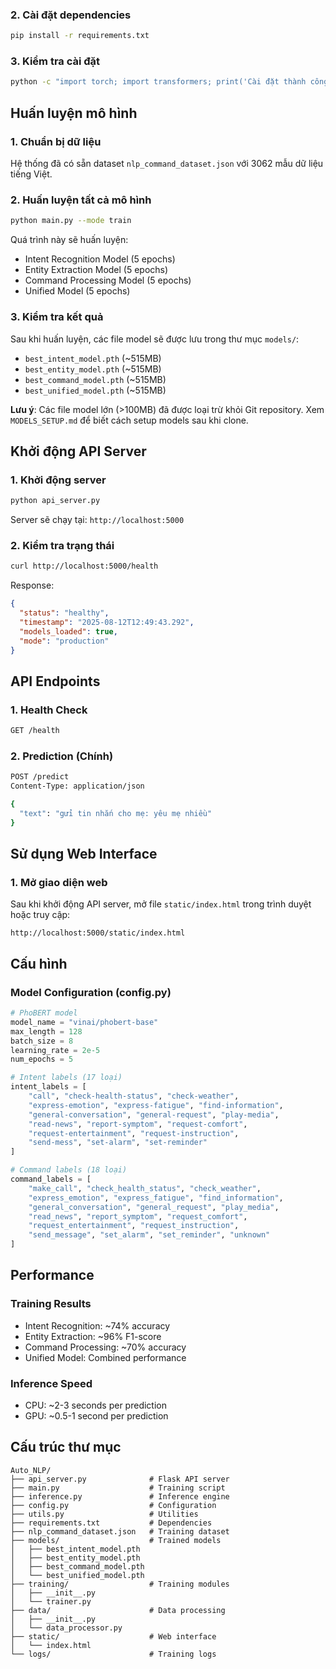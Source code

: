 

### 2. Cài đặt dependencies
```bash
pip install -r requirements.txt
```

### 3. Kiểm tra cài đặt
```bash
python -c "import torch; import transformers; print('Cài đặt thành công!')"
```

## Huấn luyện mô hình

### 1. Chuẩn bị dữ liệu
Hệ thống đã có sẵn dataset `nlp_command_dataset.json` với 3062 mẫu dữ liệu tiếng Việt.

### 2. Huấn luyện tất cả mô hình
```bash
python main.py --mode train
```

Quá trình này sẽ huấn luyện:
- Intent Recognition Model (5 epochs)
- Entity Extraction Model (5 epochs)  
- Command Processing Model (5 epochs)
- Unified Model (5 epochs)

### 3. Kiểm tra kết quả
Sau khi huấn luyện, các file model sẽ được lưu trong thư mục `models/`:
- `best_intent_model.pth` (~515MB)
- `best_entity_model.pth` (~515MB)
- `best_command_model.pth` (~515MB)
- `best_unified_model.pth` (~515MB)

**Lưu ý**: Các file model lớn (>100MB) đã được loại trừ khỏi Git repository. Xem `MODELS_SETUP.md` để biết cách setup models sau khi clone.

## Khởi động API Server

### 1. Khởi động server
```bash
python api_server.py
```

Server sẽ chạy tại: `http://localhost:5000`

### 2. Kiểm tra trạng thái
```bash
curl http://localhost:5000/health
```

Response:
```json
{
  "status": "healthy",
  "timestamp": "2025-08-12T12:49:43.292",
  "models_loaded": true,
  "mode": "production"
}
```

## API Endpoints

### 1. Health Check
```bash
GET /health
```

### 2. Prediction (Chính)
```bash
POST /predict
Content-Type: application/json

{
  "text": "gửi tin nhắn cho mẹ: yêu mẹ nhiều"
}
```

## Sử dụng Web Interface

### 1. Mở giao diện web
Sau khi khởi động API server, mở file `static/index.html` trong trình duyệt hoặc truy cập:
```
http://localhost:5000/static/index.html
```

## Cấu hình

### Model Configuration (config.py)
```python
# PhoBERT model
model_name = "vinai/phobert-base"
max_length = 128
batch_size = 8
learning_rate = 2e-5
num_epochs = 5

# Intent labels (17 loại)
intent_labels = [
    "call", "check-health-status", "check-weather", 
    "express-emotion", "express-fatigue", "find-information",
    "general-conversation", "general-request", "play-media",
    "read-news", "report-symptom", "request-comfort",
    "request-entertainment", "request-instruction", 
    "send-mess", "set-alarm", "set-reminder"
]

# Command labels (18 loại)
command_labels = [
    "make_call", "check_health_status", "check_weather",
    "express_emotion", "express_fatigue", "find_information",
    "general_conversation", "general_request", "play_media",
    "read_news", "report_symptom", "request_comfort",
    "request_entertainment", "request_instruction",
    "send_message", "set_alarm", "set_reminder", "unknown"
]
```

## Performance

### Training Results
- Intent Recognition: ~74% accuracy
- Entity Extraction: ~96% F1-score
- Command Processing: ~70% accuracy
- Unified Model: Combined performance

### Inference Speed
- CPU: ~2-3 seconds per prediction
- GPU: ~0.5-1 second per prediction



## Cấu trúc thư mục

```
Auto_NLP/
├── api_server.py              # Flask API server
├── main.py                    # Training script
├── inference.py               # Inference engine
├── config.py                  # Configuration
├── utils.py                   # Utilities
├── requirements.txt           # Dependencies
├── nlp_command_dataset.json   # Training dataset
├── models/                    # Trained models
│   ├── best_intent_model.pth
│   ├── best_entity_model.pth
│   ├── best_command_model.pth
│   └── best_unified_model.pth
├── training/                  # Training modules
│   ├── __init__.py
│   └── trainer.py
├── data/                      # Data processing
│   ├── __init__.py
│   └── data_processor.py
├── static/                    # Web interface
│   └── index.html
└── logs/                      # Training logs
```
